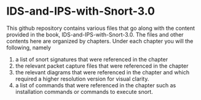 # IDS-and-IPS-with-Snort-3.0

This github repository contains various files that go along with the content provided in the book, IDS-and-IPS-with-Snort-3.0. The files and other contents here are organized by chapters. Under each chapter you will the following, namely
1. a list of snort signatures that were referenced in the chapter
2. the relevant packet capture files that were referenced in the chapter
3. the relevant diagrams that were referenced in the chapter and which required a higher resolution version for visual clarity.
4. a list of commands that were referenced in the chapter such as installation commands or commands to execute snort.
